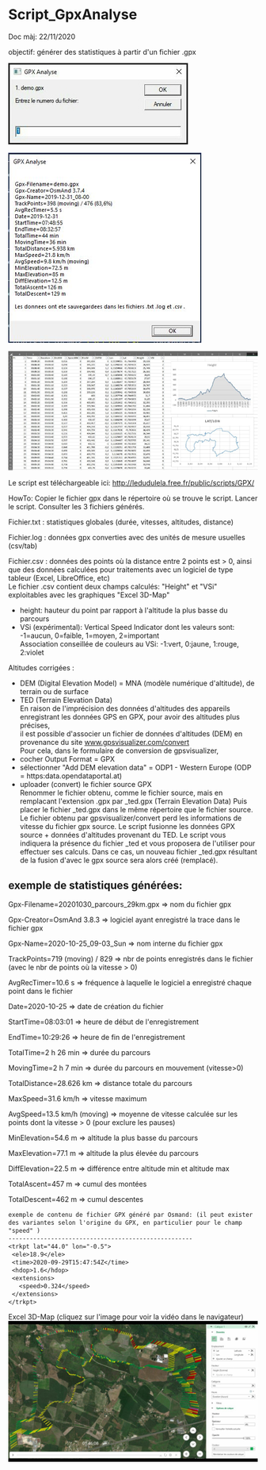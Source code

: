 # Script_GpxAnalyse
Doc màj: 22/11/2020   

objectif: générer des statistiques à partir d'un fichier .gpx  

![screenshot](https://github.com/ledudulela/Script_GpxAnalyse/blob/main/gpxanalyse01.jpg)

![screenshot](https://github.com/ledudulela/Script_GpxAnalyse/blob/main/gpxanalyse02.jpg)

![screenshot](https://github.com/ledudulela/Script_GpxAnalyse/blob/main/gpxanalyse03.jpg)

Le script est téléchargeable ici: http://ledudulela.free.fr/public/scripts/GPX/  

HowTo: Copier le fichier gpx dans le répertoire où se trouve le script. Lancer le script. Consulter les 3 fichiers générés.  

Fichier.txt : statistiques globales (durée, vitesses, altitudes, distance)  

Fichier.log : données gpx converties avec des unités de mesure usuelles (csv/tab)  

Fichier.csv : données des points où la distance entre 2 points est > 0, ainsi que des données calculées pour traitements avec un logiciel de type tableur (Excel, LibreOffice, etc)  
Le fichier .csv contient deux champs calculés: "Height" et "VSi" exploitables avec les graphiques "Excel 3D-Map"  
- height: hauteur du point par rapport à l'altitude la plus basse du parcours  
- VSi (expérimental):  Vertical Speed Indicator dont les valeurs sont: -1=aucun, 0=faible, 1=moyen, 2=important  
Association conseillée de couleurs au VSi: -1:vert, 0:jaune, 1:rouge, 2:violet  
 
Altitudes corrigées :  
- DEM (Digital Elevation Model) = MNA (modèle numérique d'altitude), de terrain ou de surface  
- TED (Terrain Elevation Data)   
En raison de l'imprécision des données d'altitudes des appareils enregistrant les données GPS en GPX, pour avoir des altitudes plus précises,  
il est possible d'associer un fichier de données d'altitudes (DEM) en provenance du site www.gpsvisualizer.com/convert  
Pour cela, dans le formulaire de conversion de gpsvisualizer,   
- cocher Output Format = GPX  
- sélectionner "Add DEM elevation data" = ODP1 - Western Europe     (ODP = https:data.opendataportal.at)  
- uploader (convert) le fichier source GPX  
Renommer le fichier obtenu, comme le fichier source, mais en remplacant l'extension .gpx par _ted.gpx (Terrain Elevation Data) 
Puis placer le fichier _ted.gpx dans le même répertoire que le fichier source.
Le fichier obtenu par gpsvisualizer/convert perd les informations de vitesse du fichier gpx source. 
Le script fusionne les données GPX source + données d'altitudes provenant du TED.
Le script vous indiquera la présence du fichier _ted et vous proposera de l'utiliser pour effectuer ses calculs.
Dans ce cas, un nouveau fichier _ted.gpx résultant de la fusion d'avec le gpx source sera alors créé (remplacé).


exemple de statistiques générées:	 
---------------------------------  
Gpx-Filename=20201030_parcours_29km.gpx => nom du fichier gpx   

Gpx-Creator=OsmAnd 3.8.3 => logiciel ayant enregistré la trace dans le fichier gpx  

Gpx-Name=2020-10-25_09-03_Sun => nom interne du fichier gpx  

TrackPoints=719 (moving) / 829 => nbr de points enregistrés dans le fichier (avec le nbr de points où la vitesse > 0)  

AvgRecTimer=10.6 s => fréquence à laquelle le logiciel a enregistré chaque point dans le fichier  

Date=2020-10-25 => date de création du fichier  

StartTime=08:03:01 => heure de début de l'enregistrement  

EndTime=10:29:26 => heure de fin de l'enregistrement  

TotalTime=2 h 26 min => durée du parcours  

MovingTime=2 h 7 min => durée du parcours en mouvement (vitesse>0)  

TotalDistance=28.626 km => distance totale du parcours  

MaxSpeed=31.6 km/h => vitesse maximum  

AvgSpeed=13.5 km/h (moving) => moyenne de vitesse calculée sur les points dont la vitesse > 0 (pour exclure les pauses)  

MinElevation=54.6 m => altitude la plus basse du parcours  

MaxElevation=77.1 m => altitude la plus élevée du parcours  

DiffElevation=22.5 m => différence entre altitude min et altitude max  

TotalAscent=457 m => cumul des montées  

TotalDescent=462 m => cumul descentes  

```  
exemple de contenu de fichier GPX généré par Osmand: (il peut exister des variantes selon l'origine du GPX, en particulier pour le champ "speed" )  
----------------------------------------------------  
<trkpt lat="44.0" lon="-0.5">  
 <ele>18.9</ele>  
 <time>2020-09-29T15:47:54Z</time>  
 <hdop>1.6</hdop>  
 <extensions>  
   <speed>0.324</speed>  
 </extensions>  
</trkpt>  
```  

Excel 3D-Map (cliquez sur l'image pour voir la vidéo dans le navigateur)  
[![Excel_3D-Map](https://github.com/ledudulela/Script_GpxAnalyse/blob/main/gpxanalyse3d.jpg)](http://ledudulela.free.fr/public/scripts/GPX/gpxanalyse_excel_3d-map.mp4)  

